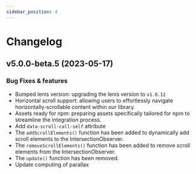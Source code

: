 ```yaml
---
sidebar_position: 4
---
```


# Changelog

## v5.0.0-beta.5 (2023-05-17)

### Bug Fixes & features <!-- {docsify-ignore} -->

- Bumped lenis version: upgrading the lenis version to `v1.0.12`
- Horizontal scroll support: allowing users to effortlessly navigate horizontally-scrollable content within our library.
- Assets ready for npm: preparing assets specifically tailored for npm to streamline the integration process.
- Add `data-scroll-call-self` attribute
- The `addScrollElements()` function has been added to dynamically add scroll elements to the IntersectionObserver.
- The `removeScrollElements()` function has been added to remove scroll elements from the IntersectionObserver.
- The `update()` function has been removed.
- Update computing of parallax
